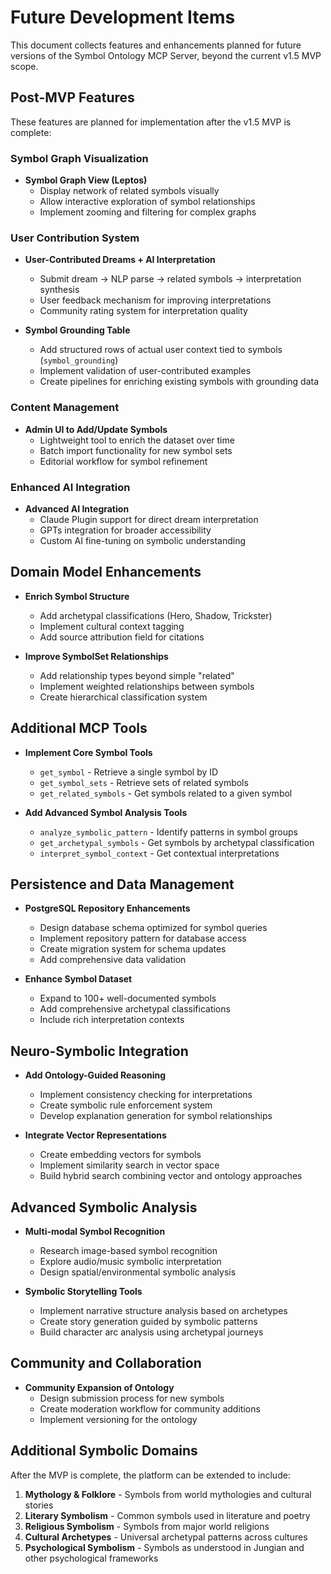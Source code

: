 # Future Development Items

This document collects features and enhancements planned for future versions of the Symbol Ontology MCP Server, beyond the current v1.5 MVP scope.

## Post-MVP Features

These features are planned for implementation after the v1.5 MVP is complete:

### Symbol Graph Visualization

- **Symbol Graph View (Leptos)**
  - Display network of related symbols visually
  - Allow interactive exploration of symbol relationships
  - Implement zooming and filtering for complex graphs

### User Contribution System

- **User-Contributed Dreams + AI Interpretation**

  - Submit dream → NLP parse → related symbols → interpretation synthesis
  - User feedback mechanism for improving interpretations
  - Community rating system for interpretation quality

- **Symbol Grounding Table**
  - Add structured rows of actual user context tied to symbols (`symbol_grounding`)
  - Implement validation of user-contributed examples
  - Create pipelines for enriching existing symbols with grounding data

### Content Management

- **Admin UI to Add/Update Symbols**
  - Lightweight tool to enrich the dataset over time
  - Batch import functionality for new symbol sets
  - Editorial workflow for symbol refinement

### Enhanced AI Integration

- **Advanced AI Integration**
  - Claude Plugin support for direct dream interpretation
  - GPTs integration for broader accessibility
  - Custom AI fine-tuning on symbolic understanding

## Domain Model Enhancements

- **Enrich Symbol Structure**

  - Add archetypal classifications (Hero, Shadow, Trickster)
  - Implement cultural context tagging
  - Add source attribution field for citations

- **Improve SymbolSet Relationships**
  - Add relationship types beyond simple "related"
  - Implement weighted relationships between symbols
  - Create hierarchical classification system

## Additional MCP Tools

- **Implement Core Symbol Tools**

  - `get_symbol` - Retrieve a single symbol by ID
  - `get_symbol_sets` - Retrieve sets of related symbols
  - `get_related_symbols` - Get symbols related to a given symbol

- **Add Advanced Symbol Analysis Tools**
  - `analyze_symbolic_pattern` - Identify patterns in symbol groups
  - `get_archetypal_symbols` - Get symbols by archetypal classification
  - `interpret_symbol_context` - Get contextual interpretations

## Persistence and Data Management

- **PostgreSQL Repository Enhancements**

  - Design database schema optimized for symbol queries
  - Implement repository pattern for database access
  - Create migration system for schema updates
  - Add comprehensive data validation

- **Enhance Symbol Dataset**
  - Expand to 100+ well-documented symbols
  - Add comprehensive archetypal classifications
  - Include rich interpretation contexts

## Neuro-Symbolic Integration

- **Add Ontology-Guided Reasoning**

  - Implement consistency checking for interpretations
  - Create symbolic rule enforcement system
  - Develop explanation generation for symbol relationships

- **Integrate Vector Representations**
  - Create embedding vectors for symbols
  - Implement similarity search in vector space
  - Build hybrid search combining vector and ontology approaches

## Advanced Symbolic Analysis

- **Multi-modal Symbol Recognition**

  - Research image-based symbol recognition
  - Explore audio/music symbolic interpretation
  - Design spatial/environmental symbolic analysis

- **Symbolic Storytelling Tools**
  - Implement narrative structure analysis based on archetypes
  - Create story generation guided by symbolic patterns
  - Build character arc analysis using archetypal journeys

## Community and Collaboration

- **Community Expansion of Ontology**
  - Design submission process for new symbols
  - Create moderation workflow for community additions
  - Implement versioning for the ontology

## Additional Symbolic Domains

After the MVP is complete, the platform can be extended to include:

1. **Mythology & Folklore** - Symbols from world mythologies and cultural stories
2. **Literary Symbolism** - Common symbols used in literature and poetry
3. **Religious Symbolism** - Symbols from major world religions
4. **Cultural Archetypes** - Universal archetypal patterns across cultures
5. **Psychological Symbolism** - Symbols as understood in Jungian and other psychological frameworks
